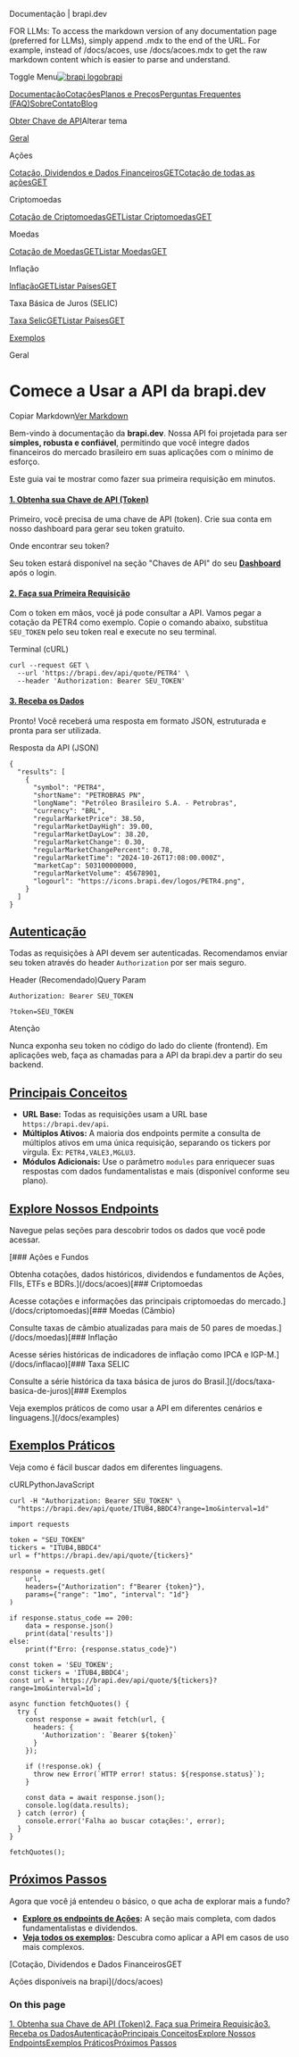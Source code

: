 Documentação | brapi.dev

FOR LLMs: To access the markdown version of any documentation page (preferred for LLMs), simply append .mdx to the end of the URL. For example, instead of /docs/acoes, use /docs/acoes.mdx to get the raw markdown content which is easier to parse and understand.

Toggle Menu[![brapi logo](/favicon.svg)brapi](/)

[Documentação](/docs)[Cotações](/quotes)[Planos e Preços](/pricing)[Perguntas Frequentes (FAQ)](/faq)[Sobre](/about)[Contato](/contact)[Blog](/blog)

[Obter Chave de API](/dashboard)Alterar tema

[Geral](/docs)

Ações

[Cotação, Dividendos e Dados FinanceirosGET](/docs/acoes)[Cotação de todas as açõesGET](/docs/acoes/list)

Criptomoedas

[Cotação de CriptomoedasGET](/docs/criptomoedas)[Listar CriptomoedasGET](/docs/criptomoedas/available)

Moedas

[Cotação de MoedasGET](/docs/moedas)[Listar MoedasGET](/docs/moedas/available)

Inflação

[InflaçãoGET](/docs/inflacao)[Listar PaísesGET](/docs/inflacao/available)

Taxa Básica de Juros (SELIC)

[Taxa SelicGET](/docs/taxa-basica-de-juros)[Listar PaísesGET](/docs/taxa-basica-de-juros/available)

[Exemplos](/docs/examples)

Geral

Comece a Usar a API da brapi.dev
================================

Copiar Markdown[Ver Markdown](/docs.mdx)

Bem-vindo à documentação da **brapi.dev**. Nossa API foi projetada para ser
**simples, robusta e confiável**, permitindo que você integre dados financeiros
do mercado brasileiro em suas aplicações com o mínimo de esforço.

Este guia vai te mostrar como fazer sua primeira requisição em minutos.

#### [1. Obtenha sua Chave de API (Token)](#1-obtenha-sua-chave-de-api-token)

Primeiro, você precisa de uma chave de API (token). Crie sua conta em nosso dashboard para gerar seu token gratuito.

Onde encontrar seu token?

Seu token estará disponível na seção "Chaves de API" do seu **[Dashboard](/dashboard)** após o login.

#### [2. Faça sua Primeira Requisição](#2-faça-sua-primeira-requisição)

Com o token em mãos, você já pode consultar a API. Vamos pegar a cotação da PETR4 como exemplo. Copie o comando abaixo, substitua `SEU_TOKEN` pelo seu token real e execute no seu terminal.

Terminal (cURL)

```
curl --request GET \
  --url 'https://brapi.dev/api/quote/PETR4' \
  --header 'Authorization: Bearer SEU_TOKEN'
```

#### [3. Receba os Dados](#3-receba-os-dados)

Pronto! Você receberá uma resposta em formato JSON, estruturada e pronta para ser utilizada.

Resposta da API (JSON)

```
{
  "results": [
    {
      "symbol": "PETR4",
      "shortName": "PETROBRAS PN",
      "longName": "Petróleo Brasileiro S.A. - Petrobras",
      "currency": "BRL",
      "regularMarketPrice": 38.50,
      "regularMarketDayHigh": 39.00,
      "regularMarketDayLow": 38.20,
      "regularMarketChange": 0.30,
      "regularMarketChangePercent": 0.78,
      "regularMarketTime": "2024-10-26T17:08:00.000Z",
      "marketCap": 503100000000,
      "regularMarketVolume": 45678901,
      "logourl": "https://icons.brapi.dev/logos/PETR4.png",
    }
  ]
}
```

[Autenticação](#autenticação)
-----------------------------

Todas as requisições à API devem ser autenticadas. Recomendamos enviar seu token
através do header `Authorization` por ser mais seguro.

Header (Recomendado)Query Param

`Authorization: Bearer SEU_TOKEN`

`?token=SEU_TOKEN`

Atenção

Nunca exponha seu token no código do lado do cliente (frontend). Em aplicações
web, faça as chamadas para a API da brapi.dev a partir do seu backend.

[Principais Conceitos](#principais-conceitos)
---------------------------------------------

* **URL Base:** Todas as requisições usam a URL base `https://brapi.dev/api`.
* **Múltiplos Ativos:** A maioria dos endpoints permite a consulta de múltiplos
  ativos em uma única requisição, separando os tickers por vírgula. Ex:
  `PETR4,VALE3,MGLU3`.
* **Módulos Adicionais:** Use o parâmetro `modules` para enriquecer suas
  respostas com dados fundamentalistas e mais (disponível conforme seu plano).

[Explore Nossos Endpoints](#explore-nossos-endpoints)
-----------------------------------------------------

Navegue pelas seções para descobrir todos os dados que você pode acessar.

[### Ações e Fundos

Obtenha cotações, dados históricos, dividendos e fundamentos de Ações, FIIs, ETFs e BDRs.](/docs/acoes)[### Criptomoedas

Acesse cotações e informações das principais criptomoedas do mercado.](/docs/criptomoedas)[### Moedas (Câmbio)

Consulte taxas de câmbio atualizadas para mais de 50 pares de moedas.](/docs/moedas)[### Inflação

Acesse séries históricas de indicadores de inflação como IPCA e IGP-M.](/docs/inflacao)[### Taxa SELIC

Consulte a série histórica da taxa básica de juros do Brasil.](/docs/taxa-basica-de-juros)[### Exemplos

Veja exemplos práticos de como usar a API em diferentes cenários e linguagens.](/docs/examples)

[Exemplos Práticos](#exemplos-práticos)
---------------------------------------

Veja como é fácil buscar dados em diferentes linguagens.

cURLPythonJavaScript

```
curl -H "Authorization: Bearer SEU_TOKEN" \
  "https://brapi.dev/api/quote/ITUB4,BBDC4?range=1mo&interval=1d"
```

```
import requests

token = "SEU_TOKEN"
tickers = "ITUB4,BBDC4"
url = f"https://brapi.dev/api/quote/{tickers}"

response = requests.get(
    url,
    headers={"Authorization": f"Bearer {token}"},
    params={"range": "1mo", "interval": "1d"}
)

if response.status_code == 200:
    data = response.json()
    print(data['results'])
else:
    print(f"Erro: {response.status_code}")
```

```
const token = 'SEU_TOKEN';
const tickers = 'ITUB4,BBDC4';
const url = `https://brapi.dev/api/quote/${tickers}?range=1mo&interval=1d`;

async function fetchQuotes() {
  try {
    const response = await fetch(url, {
      headers: {
        'Authorization': `Bearer ${token}`
      }
    });

    if (!response.ok) {
      throw new Error(`HTTP error! status: ${response.status}`);
    }

    const data = await response.json();
    console.log(data.results);
  } catch (error) {
    console.error('Falha ao buscar cotações:', error);
  }
}

fetchQuotes();
```

[Próximos Passos](#próximos-passos)
-----------------------------------

Agora que você já entendeu o básico, o que acha de explorar mais a fundo?

* **[Explore os endpoints de Ações](/docs/acoes):** A seção mais completa, com
  dados fundamentalistas e dividendos.
* **[Veja todos os exemplos](/docs/examples):** Descubra como aplicar a API em
  casos de uso mais complexos.

[Cotação, Dividendos e Dados FinanceirosGET

Ações disponíveis na brapi](/docs/acoes)

### On this page

[1. Obtenha sua Chave de API (Token)](#1-obtenha-sua-chave-de-api-token)[2. Faça sua Primeira Requisição](#2-faça-sua-primeira-requisição)[3. Receba os Dados](#3-receba-os-dados)[Autenticação](#autenticação)[Principais Conceitos](#principais-conceitos)[Explore Nossos Endpoints](#explore-nossos-endpoints)[Exemplos Práticos](#exemplos-práticos)[Próximos Passos](#próximos-passos)